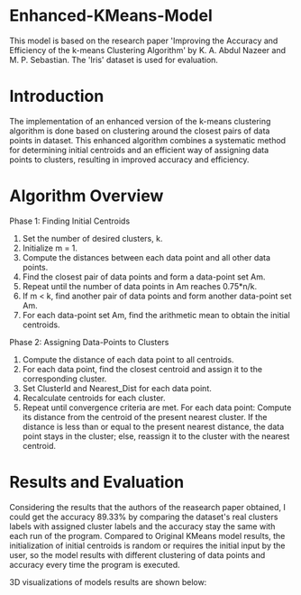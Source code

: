 # Enhanced-KMeans-Model
This model is based on the research paper 'Improving the Accuracy and Efficiency of the k-means Clustering Algorithm' by K. A. Abdul Nazeer and M. P. Sebastian. The 'Iris' dataset is used for evaluation. 
# Introduction
The implementation of an enhanced version of the k-means clustering algorithm is done based on clustering around the closest pairs of data points in dataset. This enhanced algorithm combines a systematic method for determining initial centroids and an efficient way of assigning data points to clusters, resulting in improved accuracy and efficiency.
# Algorithm Overview
Phase 1: Finding Initial Centroids
1. Set the number of desired clusters, k.
2. Initialize m = 1.
3. Compute the distances between each data point and all other data points.
4. Find the closest pair of data points and form a data-point set Am.
5. Repeat until the number of data points in Am reaches 0.75*n/k.
6. If m < k, find another pair of data points and form another data-point set Am.
7. For each data-point set Am, find the arithmetic mean to obtain the initial centroids.

Phase 2: Assigning Data-Points to Clusters 
1. Compute the distance of each data point to all centroids.
2. For each data point, find the closest centroid and assign it to the corresponding cluster.
3. Set ClusterId and Nearest_Dist for each data point.
4. Recalculate centroids for each cluster.
5. Repeat until convergence criteria are met.
      For each data point:
        Compute its distance from the centroid of the present nearest cluster.
        If the distance is less than or equal to the present nearest distance, the data point stays in the cluster; else, reassign it to the cluster with the nearest centroid.
# Results and Evaluation
Considering the results that the authors of the reasearch paper obtained, I could get the accuracy 89.33% by comparing the dataset's real clusters labels with assigned cluster labels and the accuracy stay the same with each run of the program. Compared to Original KMeans model results, the initialization of initial centroids is random or requires the initial input by the user, so the model results with different clustering of data points and accuracy every time the program is executed. 

3D visualizations of models results are shown below:

